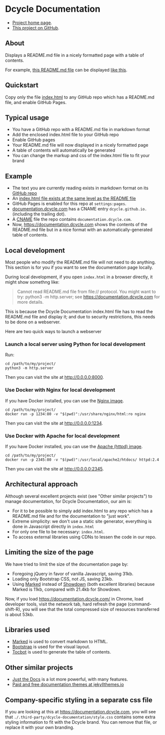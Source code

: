 # Dcycle Documentation

* [Project home page](https://documentation.dcycle.com).
* [This project on GitHub](https://github.com/dcycle/dcycle-documentation).

## About

Displays a README.md file in a nicely formatted page with a table of contents.

For example, [this README.md file](https://github.com/dcycle/dcycle-documentation) can be displayed [like this](https://documentation.dcycle.com).

## Quickstart

Copy only the file [index.html](https://github.com/dcycle/dcycle-documentation/blob/master/index.html) to any GitHub repo which has a README.md file, and enable GitHub Pages.

## Typical usage

* You have a GitHub repo with a README.md file in markdown format
* Add the enclosed index.html file to your GitHub repo
* Enable GitHub pages
* Your README.md file will now displayed in a nicely formatted page
* A table of contents will automatically be generated
* You can change the markup and css of the index.html file to fit your brand

## Example

* The text you are currently reading exists in markdown format on its [GitHub repo](https://github.com/dcycle/dcycle-documentation/blob/main/README.md)
* An [index.html file exists at the same level as the README file](https://github.com/dcycle/dcycle-documentation/blob/master/index.html)
* GitHub Pages is enabled for this repo at `settings:pages`.
* [documentation.dcycle.com](https://documentation.dcycle.com) has a CNAME entry `dcycle.github.io.` (including the trailing dot).
* A [CNAME](https://github.com/dcycle/dcycle-documentation/blob/master/CNAME) file the repo contains `documentation.dcycle.com`.
* Now, <https://documentation.dcycle.com> shows the contents of the README.md file but in a nice format with an automatically-generated table of contents.

## Local development

Most people who modify the README.md file will not need to do anything. This section is for you if you want to see the documentation page locally.

During local development, if you open `index.html` in a browser directly, it might show somethng like:

> Cannot read README.md file from file:// protocol. You might want to try: python3 -m http.server; see https://documentation.dcycle.com for more details.

This is because the Dcycle Documentation index.html file has to read the README.md file and display it; and due to security restrictions, this needs to be done on a webserver.

Here are two quick ways to launch a webserver

### Launch a local server using Python for local development

Run:

    cd /path/to/my/project/
    python3 -m http.server

Then you can visit the site at <http://0.0.0.0:8000>.

### Use Docker with Nginx for local development

If you have Docker installed, you can use the [Nginx image](https://hub.docker.com/_/nginx).

    cd /path/to/my/project/
    docker run -p 1234:80 -v "$(pwd)":/usr/share/nginx/html:ro nginx

Then you can visit the site at <http://0.0.0.0:1234>.

### Use Docker with Apache for local development

If you have Docker installed, you can use the [Apache (httpd) image](https://hub.docker.com/_/httpd).

    cd /path/to/my/project/
    docker run -p 2345:80 -v "$(pwd)":/usr/local/apache2/htdocs/ httpd:2.4

Then you can visit the site at <http://0.0.0.0:2345>.

## Architectural approach

Although several excellent projects exist (see "Other similar projects") to manage documentation, for Dcycle Documentation, our aim is:

* For it to be possible to simply add index.html to any repo which has a README.md file and for the documentation to "just work".
* Extreme simplicity: we don't use a static site generator, everything is done in Javascript directly in `index.html`
* For only one file to be necessary: `index.html`.
* To access external libraries using CDNs to lessen the code in our repo.

## Limiting the size of the page

We have tried to limit the size of the documentation page by:

* Foregoing jQuery in favor of vanilla Javascript, saving 31kb.
* Loading only Bootstrap CSS, not JS, saving 23kb.
* Using [Marked](https://marked.js.org) instead of [Showdown](https://showdownjs.com) (both excellent libraries) because Marked is 11kb, compared with 21.4kb for Showdown.

Now, if you load <https://documentation.dcycle.com/> in Chrome, load developer tools, visit the network tab, hard refresh the page (command-shift-R), you will see that the total compressed size of resources transferred is about 53kb.

## Libraries used

* [Marked](https://marked.js.org) is used to convert markdown to HTML.
* [Bootstrap](https://getbootstrap.com) is used for the visual layout.
* [Tocbot](https://tscanlin.github.io/tocbot/) is used to generate the table of contents.

## Other similar projects

* [Just the Docs](https://just-the-docs.com) is a lot more powerful, with many features.
* [Paid and free documentation themes at jekyllthemes.io](https://jekyllthemes.io/jekyll-documentation-themes)

## Company-specific styling in a separate css file

If you are looking at this at <https://documentation.dcycle.com>, you will see that `./.third-party/dcycle-documentation/style.css` contains some extra styling information to fit with the Dcycle brand. You can remove that file, or replace it with your own branding.
